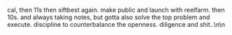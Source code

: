 cal, then 11s then siftbest again. make public and launch with reelfarm. then 10s. and always taking notes, but gotta also solve the top problem and execute. discipline to counterbalance the openness. diligence and shit..\n\n